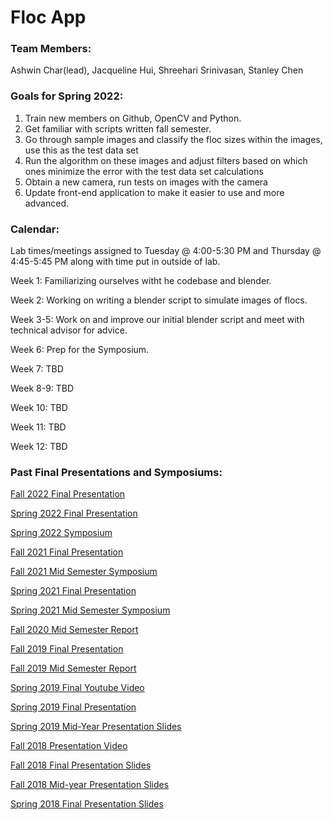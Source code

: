 # Floc App 

### Team Members: 
Ashwin Char(lead),
Jacqueline Hui,
Shreehari Srinivasan,
Stanley Chen


### Goals for Spring 2022:
1. Train new members on Github, OpenCV and Python.
2. Get familiar with scripts written fall semester.
3. Go through sample images and classify the floc sizes within the images, use this as the test data set
4. Run the algorithm on these images and adjust filters based on which ones minimize the error with the test data set calculations
5. Obtain a new camera, run tests on images with the camera
6. Update front-end application to make it easier to use and more advanced.


### Calendar:
Lab times/meetings assigned to Tuesday @ 4:00-5:30 PM and Thursday @ 4:45-5:45 PM along with time put in outside of lab.

Week 1: Familiarizing ourselves witht he codebase and blender.

Week 2: Working on writing a blender script to simulate images of flocs.

Week 3-5: Work on and improve our initial blender script and meet with technical advisor for advice. 

Week 6: Prep for the Symposium.

Week 7: TBD

Week 8-9: TBD 

Week 10: TBD

Week 11: TBD

Week 12: TBD

### Past Final Presentations and Symposiums:

[Fall 2022 Final Presentation](https://docs.google.com/presentation/d/1QSzI2F_Y4m1WhHiC5JTwkODctV8ofb8QCwUbn5hiAlk/edit?usp=sharing)

[Spring 2022 Final Presentation](https://docs.google.com/presentation/d/1r8-G_Ea6SyM1M_pffFuqtgvnAb_rDRd8ezK0JUXlvrY/edit?usp=sharing)

[Spring 2022 Symposium](https://docs.google.com/presentation/d/1lN17nH7SViauxV60-MNWXvXnROPf0CU9lqWE5abpPS4/edit?usp=sharing)

[Fall 2021 Final Presentation](https://docs.google.com/presentation/d/15gGtVZq7ohoJt0qPYdtGkVUlnR_wbzXDH84xXjCFbVE/edit?usp=sharing)

[Fall 2021 Mid Semester Symposium](https://docs.google.com/presentation/d/1Dk5jsD8MGgFafpW7VuZvAXGf9qo5JQuHs1u-88Q_5bY/edit?usp=sharing)

[Spring 2021 Final Presentation](https://docs.google.com/presentation/d/19inmcH5CBPOBX5c1Nw1N9mSC0dIKGBzrAcoIVj_N1Ac/edit?usp=sharing)

[Spring 2021 Mid Semester Symposium](https://docs.google.com/presentation/d/1j6noCBywoWVKCvTe95sORkxPyxs3kA7GcLjCr5pm4MU/edit?usp=sharing)

[Fall 2020 Mid Semester Report](https://docs.google.com/presentation/d/1oN9V-x60sKY75Q0gbIF1KfMMD_XpEGL3rWUGq5j2MFU/edit#slide=id.g6bf0681270_3_13)

[Fall 2019 Final Presentation](https://docs.google.com/presentation/d/1V7DbmVCS-ye1o7zWci04LKQUMpRtBDyCIrPb06znFM8/edit?usp=sharing)

[Fall 2019 Mid Semester Report](https://docs.google.com/presentation/d/1hcd1FI6bk135MemGDJmM8IyK67U3TIcQ9dujdROTbdk/edit?usp=sharing)

[Spring 2019 Final Youtube Video](https://www.youtube.com/watch?v=sHuIshcOfOA&list=PLhsGtpY8ipdZL4lExJA8KC0zCkaxwfs8R&index=5&t=0s)

[Spring 2019 Final Presentation](https://docs.google.com/presentation/d/1Eygbpt9PRS5Cm3Tfm3-SG0krKTNgR4sOA6cbfNLOUBY/edit?usp=sharing)

[Spring 2019 Mid-Year Presentation Slides](https://docs.google.com/presentation/d/1r-v86uV3EiZ85N1uaAgKwRKOMQ2US-n4p6oVIipjUHs/edit)

[Fall 2018 Presentation Video](https://youtu.be/2SXc7grdD3g)

[Fall 2018 Final Presentation Slides](https://docs.google.com/presentation/d/1QeoitHQfX2f_iCgGeG6z51iU74PFxhHOF9QFAl-lUw8/edit?usp=sharing)

[Fall 2018 Mid-year Presentation Slides](https://docs.google.com/presentation/d/1Xp4mftEvN9sQQSgwsrfPOWZciWiqELBXN0llDnjOKtY/edit#slide=id.g452cc128b8_0_48)

[Spring 2018 Final Presentation Slides](https://docs.google.com/presentation/d/179ZJ4xV3CmCaJTuzQGwk44EMOw9uHwCoV8oW-3GeamI/edit?usp=sharing)

